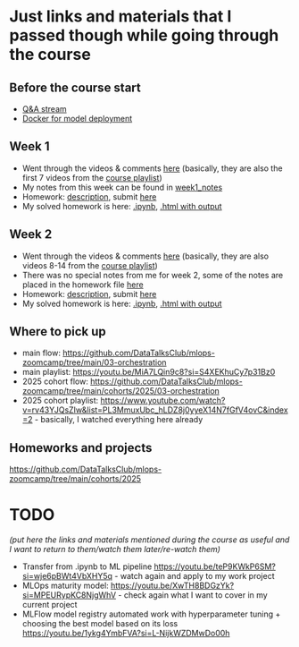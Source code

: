 # Just links and materials that I passed though while going through the course

## Before the course start

* [Q&A stream](https://www.youtube.com/watch?v=rv43YJQsZIw)
* [Docker for model deployment](https://youtu.be/wAtyYZ6zvAs?si=qAk2j6gwMsrQiboT)

## Week 1

* Went through the videos & comments [here](https://github.com/DataTalksClub/mlops-zoomcamp/tree/main/01-intro) (basically, they are also the first 7 videos from the [course playlist](https://www.youtube.com/playlist?list=PL3MmuxUbc_hIUISrluw_A7wDSmfOhErJK))
* My notes from this week can be found in [week1_notes](week1_notes.md)
* Homework: [description](https://github.com/DataTalksClub/mlops-zoomcamp/blob/main/cohorts/2025/01-intro/homework.md), submit [here](https://courses.datatalks.club/mlops-zoomcamp-2025/homework/hw1)
* My solved homework is here: [.ipynb](week1_homework.ipynb), [.html with output](week1_homework.html)

## Week 2

* Went through the videos & comments [here](https://github.com/DataTalksClub/mlops-zoomcamp/tree/main/02-experiment-tracking) (basically, they are also videos 8-14 from the [course playlist](https://www.youtube.com/playlist?list=PL3MmuxUbc_hIUISrluw_A7wDSmfOhErJK))
* There was no special notes from me for week 2, some of the notes are placed in the homework file [here](week2_homework.ipynb)
* Homework: [description](https://github.com/DataTalksClub/mlops-zoomcamp/blob/main/cohorts/2025/02-experiment-tracking/homework.md), submit [here](https://courses.datatalks.club/mlops-zoomcamp-2025/homework/hw2)
* My solved homework is here: [.ipynb](week2_homework.ipynb), [.html with output](week2_homework.html)

## Where to pick up

* main flow: https://github.com/DataTalksClub/mlops-zoomcamp/tree/main/03-orchestration
* main playlist: https://youtu.be/MiA7LQin9c8?si=S4XEKhuCy7p31Bz0
* 2025 cohort flow: https://github.com/DataTalksClub/mlops-zoomcamp/tree/main/cohorts/2025/03-orchestration
* 2025 cohort playlist: https://www.youtube.com/watch?v=rv43YJQsZIw&list=PL3MmuxUbc_hLDZ8j0yyeX14N7fGfV4ovC&index=2 - basically, I watched everything here already

## Homeworks and projects

https://github.com/DataTalksClub/mlops-zoomcamp/tree/main/cohorts/2025


# TODO

_(put here the links and materials mentioned during the course as useful and I want to return to them/watch them later/re-watch them)_

* Transfer from .ipynb to ML pipeline https://youtu.be/teP9KWkP6SM?si=wje6pBWt4VbXHY5q - watch again and apply to my work project
* MLOps maturity model: https://youtu.be/XwTH8BDGzYk?si=MPEURypKC8NjgWhV - check again what I want to cover in my current project
* MLFlow model registry automated work with hyperparameter tuning + choosing the best model based on its loss https://youtu.be/1ykg4YmbFVA?si=L-NijkWZDMwDo00h
